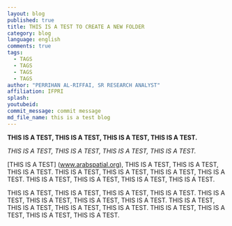 ```yaml
---
layout: blog
published: true
title: THIS IS A TEST TO CREATE A NEW FOLDER
category: blog
language: english
comments: true
tags: 
  - TAGS
  - TAGS
  - TAGS
  - TAGS
author: "PERRIHAN AL-RIFFAI, SR RESEARCH ANALYST"
affiliation: IFPRI
splash: 
youtubeid: 
commit_message: commit message
md_file_name: this is a test blog
---
```

**THIS IS A TEST, THIS IS A TEST, THIS IS A TEST, THIS IS A TEST.**
<!-- more -->



_THIS IS A TEST, THIS IS A TEST, THIS IS A TEST, THIS IS A TEST._

[THIS IS A TEST] (www.arabspatial.org), THIS IS A TEST, THIS IS A TEST, THIS IS A TEST. THIS IS A TEST, THIS IS A TEST, THIS IS A TEST, THIS IS A TEST. THIS IS A TEST, THIS IS A TEST, THIS IS A TEST, THIS IS A TEST. 



THIS IS A TEST, THIS IS A TEST, THIS IS A TEST, THIS IS A TEST. THIS IS A TEST, THIS IS A TEST, THIS IS A TEST, THIS IS A TEST. THIS IS A TEST, THIS IS A TEST, THIS IS A TEST, THIS IS A TEST. THIS IS A TEST, THIS IS A TEST, THIS IS A TEST, THIS IS A TEST.